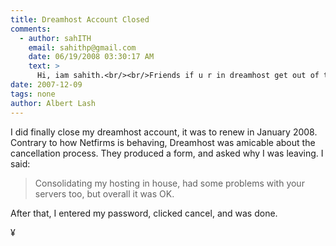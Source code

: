```yaml
---
title: Dreamhost Account Closed
comments:
  - author: sahITH
    email: sahithp@gmail.com
    date: 06/19/2008 03:30:17 AM
    text: >
      Hi, iam sahith.<br/><br/>Friends if u r in dreamhost get out of there,they are blood and money suckers,yesterday disabled my account without any warning.And they are not so best.,their server always down.<br/><br/>If you are in dreamhost,,get out of there and choose another best host.
date: 2007-12-09
tags: none
author: Albert Lash
---
```

I did finally close my dreamhost account, it was to renew in January 2008. Contrary to how Netfirms is behaving, Dreamhost was amicable about the cancellation process. They produced a form, and asked why I was leaving. I said:

<blockquote>Consolidating my hosting in house, had some problems with your servers too, but overall it was OK. </blockquote>

After that, I entered my password, clicked cancel, and was done.

¥

